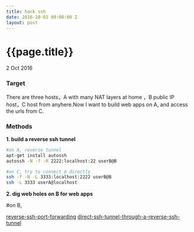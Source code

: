 ```yaml
---
title: hack ssh
date: 2016-10-02 00:00:00 Z
layout: post
---
```


{{page.title}}
=============

<p class="meta">2 Oct 2016</p>

### Target  

There are three hosts，A with many NAT layers at home ，B public IP host，C host from anyhere.Now I want to build 
web apps on A, and access the urls from C.

### Methods

**1. build a reverse ssh tunnel**

```bash
#on A, reverse tunnel
apt-get install autossh
autossh -N -f -R 2222:localhost:22 userB@B

#on C, try to connect A directly
ssh -f -N -L 3333:localhost:2222 userB@B
ssh -L 3333 userA@localhost
```

**2. dig web holes on B for web apps**

#on B,








[reverse-ssh-port-forwarding](https://toic.org/blog/2009/reverse-ssh-port-forwarding/) 
[direct-ssh-tunnel-through-a-reverse-ssh-tunnel](http://askubuntu.com/questions/598626/direct-ssh-tunnel-through-a-reverse-ssh-tunnel)
